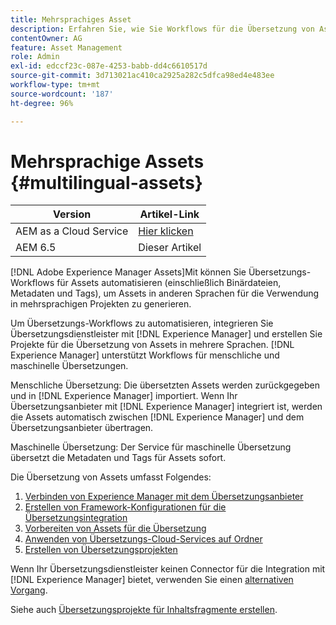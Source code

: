 ```yaml
---
title: Mehrsprachiges Asset
description: Erfahren Sie, wie Sie Workflows für die Übersetzung von Assets, darunter Binärdateien, Metadaten und Tags, in mehrere Sprachen automatisieren können.
contentOwner: AG
feature: Asset Management
role: Admin
exl-id: edccf23c-087e-4253-babb-dd4c6610517d
source-git-commit: 3d713021ac410ca2925a282c5dfca98ed4e483ee
workflow-type: tm+mt
source-wordcount: '187'
ht-degree: 96%

---
```


# Mehrsprachige Assets {#multilingual-assets}

| Version | Artikel-Link |
| -------- | ---------------------------- |
| AEM as a Cloud Service | [Hier klicken](https://experienceleague.adobe.com/docs/experience-manager-cloud-service/content/assets/admin/translate-assets.html?lang=de) |
| AEM 6.5 | Dieser Artikel |

[!DNL Adobe Experience Manager Assets]Mit können Sie Übersetzungs-Workflows für Assets automatisieren (einschließlich Binärdateien, Metadaten und Tags), um Assets in anderen Sprachen für die Verwendung in mehrsprachigen Projekten zu generieren.

Um Übersetzungs-Workflows zu automatisieren, integrieren Sie Übersetzungsdienstleister mit [!DNL Experience Manager] und erstellen Sie Projekte für die Übersetzung von Assets in mehrere Sprachen. [!DNL Experience Manager] unterstützt Workflows für menschliche und maschinelle Übersetzungen.

Menschliche Übersetzung: Die übersetzten Assets werden zurückgegeben und in [!DNL Experience Manager] importiert. Wenn Ihr Übersetzungsanbieter mit [!DNL Experience Manager] integriert ist, werden die Assets automatisch zwischen [!DNL Experience Manager] und dem Übersetzungsanbieter übertragen.

Maschinelle Übersetzung: Der Service für maschinelle Übersetzung übersetzt die Metadaten und Tags für Assets sofort.

Die Übersetzung von Assets umfasst Folgendes:

1. [Verbinden von Experience Manager mit dem Übersetzungsanbieter](/help/sites-administering/tc-tic.md#connecting-to-a-translation-service-provider)
1. [Erstellen von Framework-Konfigurationen für die Übersetzungsintegration](/help/sites-administering/tc-tic.md)
1. [Vorbereiten von Assets für die Übersetzung](preparing-assets-for-translation.md)
1. [Anwenden von Übersetzungs-Cloud-Services auf Ordner](transition-cloud-services.md)
1. [Erstellen von Übersetzungsprojekten](translation-projects.md)

Wenn Ihr Übersetzungsdienstleister keinen Connector für die Integration mit [!DNL Experience Manager] bietet, verwenden Sie einen [alternativen Vorgang](/help/sites-administering/tc-manage.md#exporting-a-translation-job).

Siehe auch [Übersetzungsprojekte für Inhaltsfragmente erstellen](creating-translation-projects-for-content-fragments.md).
